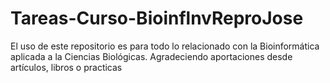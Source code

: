 # Tareas-Curso-BioinflnvReproJose
El uso de este repositorio es para todo lo relacionado con la Bioinformática aplicada a la Ciencias Biológicas. Agradeciendo aportaciones desde artículos, libros o practicas
